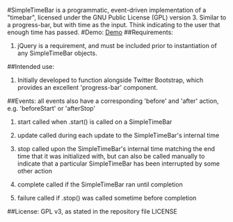 #SimpleTimeBar 
is a programmatic, event-driven implementation of a "timebar", licensed under the GNU Public License (GPL) version 3. Similar to a progress-bar, but with time as the input. Think indicating to the user that enough time has passed. 
#Demo:
[Demo](http://htmlpreview.github.io/?https://github.com/rVibe/simpleTimeBar/blob/master/example.html)
##Requirements:

1. jQuery is a requirement, and must be included prior to instantiation of any SimpleTimeBar objects.

##Intended use:

1. Initially developed to function alongside Twitter Bootstrap, which provides an excellent 'progress-bar' component. 

##Events:
all events also have a corresponding 'before' and 'after' action, e.g. 'beforeStart' or 'afterStop'

1. start
called when .start() is called on a SimpleTimeBar
2. update
called during each update to the SimpleTimeBar's internal time
3. stop
called upon the SimpleTimeBar's internal time matching the end time that it was initialized with, but can also be called manually to indicate that a particular SimpleTimeBar has been interrupted by some other action
4. complete
 called if the SimpleTimeBar ran until completion

5. failure
 called if .stop() was called sometime before completion

##License:
GPL v3, as stated in the repository file LICENSE
